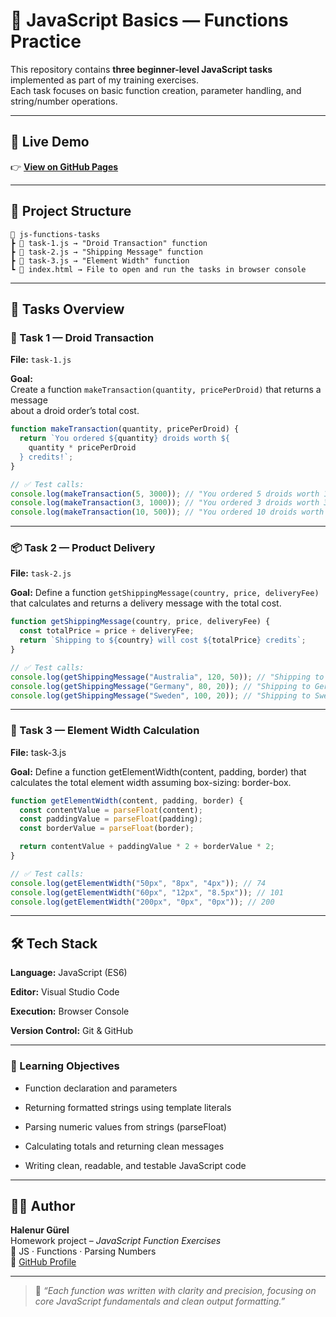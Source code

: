 # 🤖 JavaScript Basics — Functions Practice

This repository contains **three beginner-level JavaScript tasks** implemented as part of my training exercises.  
Each task focuses on basic function creation, parameter handling, and string/number operations.

---

## 🚀 Live Demo

👉 [**View on GitHub Pages**](https://halenurgurel.github.io/goit-js-hw-01/)

---

## 📂 Project Structure

```
📁 js-functions-tasks
┣ 📜 task-1.js → "Droid Transaction" function
┣ 📜 task-2.js → "Shipping Message" function
┣ 📜 task-3.js → "Element Width" function
┗ 📜 index.html → File to open and run the tasks in browser console

```

---

## 🧠 Tasks Overview

### 🧩 Task 1 — Droid Transaction

**File:** `task-1.js`

**Goal:**  
Create a function `makeTransaction(quantity, pricePerDroid)` that returns a message  
about a droid order’s total cost.

```javascript
function makeTransaction(quantity, pricePerDroid) {
  return `You ordered ${quantity} droids worth ${
    quantity * pricePerDroid
  } credits!`;
}

// ✅ Test calls:
console.log(makeTransaction(5, 3000)); // "You ordered 5 droids worth 15000 credits!"
console.log(makeTransaction(3, 1000)); // "You ordered 3 droids worth 3000 credits!"
console.log(makeTransaction(10, 500)); // "You ordered 10 droids worth 5000 credits!"
```

---

### 📦 Task 2 — Product Delivery

**File:** `task-2.js`

**Goal:**
Define a function `getShippingMessage(country, price, deliveryFee)` that calculates and returns a delivery message with the total cost.

```javascript
function getShippingMessage(country, price, deliveryFee) {
  const totalPrice = price + deliveryFee;
  return `Shipping to ${country} will cost ${totalPrice} credits`;
}

// ✅ Test calls:
console.log(getShippingMessage("Australia", 120, 50)); // "Shipping to Australia will cost 170 credits"
console.log(getShippingMessage("Germany", 80, 20)); // "Shipping to Germany will cost 100 credits"
console.log(getShippingMessage("Sweden", 100, 20)); // "Shipping to Sweden will cost 120 credits"
```

---

### 📏 Task 3 — Element Width Calculation

**File:** task-3.js

**Goal:**
Define a function getElementWidth(content, padding, border) that calculates the total element width assuming box-sizing: border-box.

```javascript
function getElementWidth(content, padding, border) {
  const contentValue = parseFloat(content);
  const paddingValue = parseFloat(padding);
  const borderValue = parseFloat(border);

  return contentValue + paddingValue * 2 + borderValue * 2;
}

// ✅ Test calls:
console.log(getElementWidth("50px", "8px", "4px")); // 74
console.log(getElementWidth("60px", "12px", "8.5px")); // 101
console.log(getElementWidth("200px", "0px", "0px")); // 200
```

---

## 🛠️ Tech Stack

**Language:** JavaScript (ES6)

**Editor:** Visual Studio Code

**Execution:** Browser Console

**Version Control:** Git & GitHub

---

### 🧱 Learning Objectives

- Function declaration and parameters

- Returning formatted strings using template literals

- Parsing numeric values from strings (parseFloat)

- Calculating totals and returning clean messages

- Writing clean, readable, and testable JavaScript code

---

## 👩‍💻 Author

**Halenur Gürel**  
Homework project – _JavaScript Function Exercises_  
📍 JS · Functions · Parsing Numbers  
🔗 [GitHub Profile](https://github.com/halenurgurel)

---

> 🎯 _“Each function was written with clarity and precision, focusing on core JavaScript fundamentals and clean output formatting.”_
